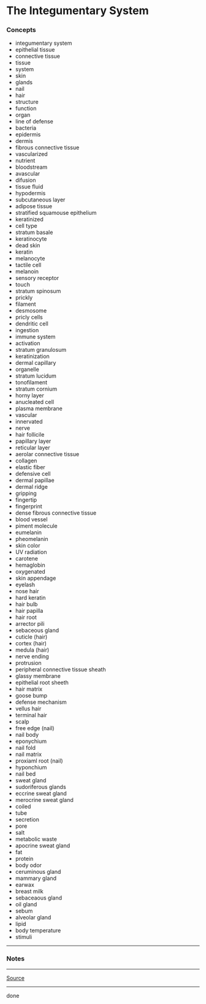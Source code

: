 # The Integumentary System

### Concepts

- integumentary system
- epithelial tissue
- connective tissue
- tissue
- system
- skin
- glands
- nail
- hair
- structure
- function
- organ
- line of defense
- bacteria
- epidermis
- dermis
- fibrous connective tissue
- vascularized
- nutrient
- bloodstream
- avascular
- difusion
- tissue fluid
- hypodermis
- subcutaneous layer
- adipose tissue
- stratified squamouse epithelium
- keratinized
- cell type
- stratum basale
- keratinocyte
- dead skin
- keratin
- melanocyte
- tactile cell
- melanoin
- sensory receptor
- touch
- stratum spinosum
- prickly
- filament
- desmosome
- pricly cells
- dendritic cell
- ingestion
- immune system
- activation
- stratum granulosum
- keratinization
- dermal capillary
- organelle
- stratum lucidum
- tonofilament
- stratum cornium
- horny layer
- anucleated cell
- plasma membrane
- vascular
- innervated
- nerve
- hair follicile
- papillary layer
- reticular layer
- aerolar connective tissue
- collagen
- elastic fiber
- defensive cell
- dermal papillae
- dermal ridge
- gripping
- fingertip
- fingerprint
- dense fibrous connective tissue
- blood vessel
- piment molecule
- eumelanin
- pheomelanin
- skin color
- UV radiation
- carotene
- hemaglobin
- oxygenated
- skin appendage
- eyelash
- nose hair
- hard keratin
- hair bulb
- hair papilla
- hair root
- arrector pili
- sebaceous gland
- cuticle (hair)
- cortex (hair)
- medula (hair)
- nerve ending
- protrusion
- peripheral connective tissue sheath
- glassy membrane
- epithelial root sheeth
- hair matrix
- goose bump
- defense mechanism
- vellus hair
- terminal hair
- scalp
- free edge (nail)
- nail body
- eponychium
- nail fold
- nail matrix
- proxiaml root (nail)
- hyponchium
- nail bed
- sweat gland
- sudoriferous glands
- eccrine sweat gland
- merocrine sweat gland
- coiled
- tube
- secretion
- pore
- salt
- metabolic waste
- apocrine sweat gland
- fat
- protein
- body odor
- ceruminous gland
- mammary gland
- earwax
- breast milk
- sebaceaous gland
- oil gland
- sebum
- alveolar gland
- lipid
- body temperature
- stimuli

---

### Notes

---

[Source](https://youtu.be/p4hnFf_jmvU)

---

done